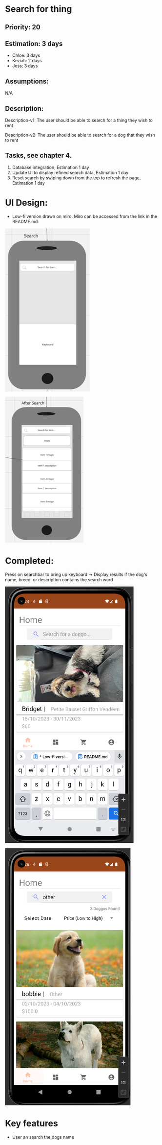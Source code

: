 
# Search for thing

## Priority: 20 

## Estimation: 3 days

* Chloe: 3 days
* Keziah: 2 days
* Jess: 3 days

## Assumptions:
N/A

## Description: 

Description-v1: The user should be able to search for a thing they wish to rent

Description-v2: The user should be able to search for a dog that they wish to rent

## Tasks, see chapter 4.

1. Database integration, Estimation 1 day
2. Update UI to display refined search data, Estimation 1 day
3. Reset search by swiping down from the top to refresh the page, Estimation 1 day


# UI Design:
* Low-fi version drawn on miro. Miro can be accessed from the link in the README.md

![image](/images/search_bar_lofi.png)

![image](/images/after_search_lofi.png)

# Completed:
Press on searchbar to bring up keyboard -> Display results if the dog's name, breed, or description contains the search word

![image](/images/search_bar_keyboard.png)

![image](/images/after_searching.png)


# Key features
* User an search the dogs name
